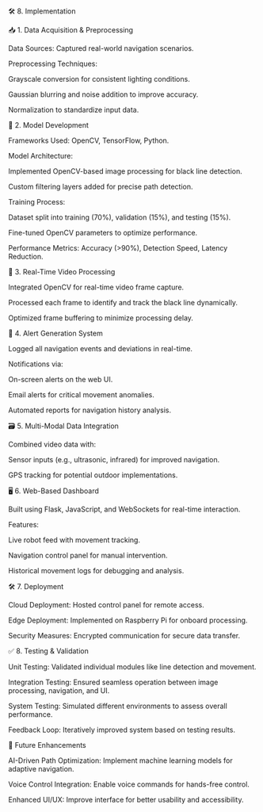 🛠️ 8. Implementation

📥 1. Data Acquisition & Preprocessing

Data Sources: Captured real-world navigation scenarios.

Preprocessing Techniques:

Grayscale conversion for consistent lighting conditions.

Gaussian blurring and noise addition to improve accuracy.

Normalization to standardize input data.

🧠 2. Model Development

Frameworks Used: OpenCV, TensorFlow, Python.

Model Architecture:

Implemented OpenCV-based image processing for black line detection.

Custom filtering layers added for precise path detection.

Training Process:

Dataset split into training (70%), validation (15%), and testing (15%).

Fine-tuned OpenCV parameters to optimize performance.

Performance Metrics: Accuracy (>90%), Detection Speed, Latency Reduction.

📡 3. Real-Time Video Processing

Integrated OpenCV for real-time video frame capture.

Processed each frame to identify and track the black line dynamically.

Optimized frame buffering to minimize processing delay.

🚨 4. Alert Generation System

Logged all navigation events and deviations in real-time.

Notifications via:

On-screen alerts on the web UI.

Email alerts for critical movement anomalies.

Automated reports for navigation history analysis.

🗃️ 5. Multi-Modal Data Integration

Combined video data with:

Sensor inputs (e.g., ultrasonic, infrared) for improved navigation.

GPS tracking for potential outdoor implementations.

🖥️ 6. Web-Based Dashboard

Built using Flask, JavaScript, and WebSockets for real-time interaction.

Features:

Live robot feed with movement tracking.

Navigation control panel for manual intervention.

Historical movement logs for debugging and analysis.

🛠️ 7. Deployment

Cloud Deployment: Hosted control panel for remote access.

Edge Deployment: Implemented on Raspberry Pi for onboard processing.

Security Measures: Encrypted communication for secure data transfer.

✅ 8. Testing & Validation

Unit Testing: Validated individual modules like line detection and movement.

Integration Testing: Ensured seamless operation between image processing, navigation, and UI.

System Testing: Simulated different environments to assess overall performance.

Feedback Loop: Iteratively improved system based on testing results.

🚀 Future Enhancements

AI-Driven Path Optimization: Implement machine learning models for adaptive navigation.

Voice Control Integration: Enable voice commands for hands-free control.

Enhanced UI/UX: Improve interface for better usability and accessibility.
